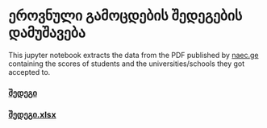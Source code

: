 # ეროვნული გამოცდების შედეგების დამუშავება

This jupyter notebook extracts the data from the PDF published by [naec.ge](https://naec.ge) containing the scores of students and the universities/schools they got accepted to.

### [შედეგი](data/sorted-scores.tsv)

### [შედეგი.xlsx](data/sorted-scores.xlsx)
